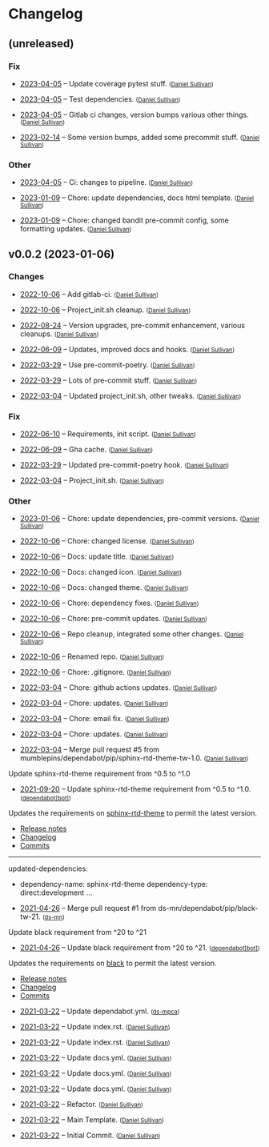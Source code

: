# Changelog


## (unreleased)

### Fix

  * [2023-04-05](963d917a70fdb63acc6d03562c6f65eb8d32342e) – Update coverage pytest stuff.  <small>([Daniel Sullivan](mailto:daniel.j.sullivan@state.mn.us))</small>

  * [2023-04-05](03295f526d11b0df5f5ea2081c9813ccd261de03) – Test dependencies.  <small>([Daniel Sullivan](mailto:daniel.j.sullivan@state.mn.us))</small>

  * [2023-04-05](c1240eea9a9fb4537258f5e11cacc474d61873b4) – Gitlab ci changes, version bumps various other things.  <small>([Daniel Sullivan](mailto:daniel.j.sullivan@state.mn.us))</small>

  * [2023-02-14](4e0e90420f9f4b894cf9dc662a6d86e6037b79a8) – Some version bumps, added some precommit stuff.  <small>([Daniel Sullivan](mailto:daniel.j.sullivan@state.mn.us))</small>

### Other

  * [2023-04-05](31480b14cb10a50e89e3c1b9eefb500f8408f11e) – Ci: changes to pipeline.  <small>([Daniel Sullivan](mailto:daniel.j.sullivan@state.mn.us))</small>

  * [2023-01-09](3ebc798212470924d15ff0d3426ffd4b88687326) – Chore: update dependencies, docs html template.  <small>([Daniel Sullivan](mailto:daniel.j.sullivan@state.mn.us))</small>

  * [2023-01-09](91a130378a46b0453bdf944d46bedf2c33f996a4) – Chore: changed bandit pre-commit config, some formatting updates.  <small>([Daniel Sullivan](mailto:daniel.j.sullivan@state.mn.us))</small>


## v0.0.2 (2023-01-06)

### Changes

  * [2022-10-06](60afe8d3026182dc982575a6b5485893e009d5f8) – Add gitlab-ci.  <small>([Daniel Sullivan](mailto:daniel.j.sullivan@state.mn.us))</small>

  * [2022-10-06](053b0804e8ae870e4692edbccafcfe5fefdbc396) – Project_init.sh cleanup.  <small>([Daniel Sullivan](mailto:daniel.j.sullivan@state.mn.us))</small>

  * [2022-08-24](ff902eff55ebf80d19708fbe54fa6c8df5d3e6d2) – Version upgrades, pre-commit enhancement, various cleanups.  <small>([Daniel Sullivan](mailto:mumblepins@users.noreply.github.com))</small>

  * [2022-06-09](a644aa527ea0028766cce6d799ec229d5f7ff06f) – Updates, improved docs and hooks.  <small>([Daniel Sullivan](mailto:mumblepins@users.noreply.github.com))</small>

  * [2022-03-29](d8082cc6abe6b231301c8b798a99e7951fec9863) – Use pre-commit-poetry.  <small>([Daniel Sullivan](mailto:mumblepins@users.noreply.github.com))</small>

  * [2022-03-29](45c98cf846d3f8e66e8af84faeb85e972fce1875) – Lots of pre-commit stuff.  <small>([Daniel Sullivan](mailto:mumblepins@users.noreply.github.com))</small>

  * [2022-03-04](d764b37de6d15ac04eb8ccf1d70272bfce3689e8) – Updated project_init.sh, other tweaks.  <small>([Daniel Sullivan](mailto:daniel.j.sullivan@state.mn.us))</small>

### Fix

  * [2022-06-10](e92423dc9b9969f7b94187bae7a864193994f1c6) – Requirements, init script.  <small>([Daniel Sullivan](mailto:mumblepins@users.noreply.github.com))</small>

  * [2022-06-09](6377f60126b3fd1cda995ee1ce78f5d9dc801af6) – Gha cache.  <small>([Daniel Sullivan](mailto:mumblepins@users.noreply.github.com))</small>

  * [2022-03-29](fc48c667ab754dce6f529d36979d1c5ded338f9d) – Updated pre-commit-poetry hook.  <small>([Daniel Sullivan](mailto:mumblepins@users.noreply.github.com))</small>

  * [2022-03-04](27494e8f3e4ecba320a686b8ab0faadadddd509c) – Project_init.sh.  <small>([Daniel Sullivan](mailto:daniel.j.sullivan@state.mn.us))</small>

### Other

  * [2023-01-06](3acf1bc65438483691618602db4522ed10c6982b) – Chore: update dependencies, pre-commit versions.  <small>([Daniel Sullivan](mailto:daniel.j.sullivan@state.mn.us))</small>

  * [2022-10-06](1c78693795e8a43698d766a61489b39a8465d550) – Chore: changed license.  <small>([Daniel Sullivan](mailto:daniel.j.sullivan@state.mn.us))</small>

  * [2022-10-06](46ac9eb97970e5370567ca53d79c982104ae888b) – Docs: update title.  <small>([Daniel Sullivan](mailto:daniel.j.sullivan@state.mn.us))</small>

  * [2022-10-06](94f5301020d2f91bf46643d24dea5402c7040b50) – Docs: changed icon.  <small>([Daniel Sullivan](mailto:daniel.j.sullivan@state.mn.us))</small>

  * [2022-10-06](1b065b4ed9aebec09c2d61c0235037adf8d154c0) – Docs: changed theme.  <small>([Daniel Sullivan](mailto:daniel.j.sullivan@state.mn.us))</small>

  * [2022-10-06](b60ae2e2e0b5ce5dadb27648f6aa4876e53a3bed) – Chore: dependency fixes.  <small>([Daniel Sullivan](mailto:daniel.j.sullivan@state.mn.us))</small>

  * [2022-10-06](47681f5a149d6c57214c4bb6f7c3031ec0b6e0a9) – Chore: pre-commit updates.  <small>([Daniel Sullivan](mailto:daniel.j.sullivan@state.mn.us))</small>

  * [2022-10-06](425e4d35351064f00f848c559253302eb7ad6498) – Repo cleanup, integrated some other changes.  <small>([Daniel Sullivan](mailto:daniel.j.sullivan@state.mn.us))</small>

  * [2022-10-06](788345bac847a92ad20c148138905a206495a23e) – Renamed repo.  <small>([Daniel Sullivan](mailto:daniel.j.sullivan@state.mn.us))</small>

  * [2022-10-06](a46db1df8182078da6b85868f202280e8377609e) – Chore: .gitignore.  <small>([Daniel Sullivan](mailto:mumblepins@users.noreply.github.com))</small>

  * [2022-03-04](23642dcebd55d65d3668990a1a8a0f928f21c88d) – Chore: github actions updates.  <small>([Daniel Sullivan](mailto:daniel.j.sullivan@state.mn.us))</small>

  * [2022-03-04](fb9349179dc37abe7d2bfef53d38744e922337b1) – Chore: updates.  <small>([Daniel Sullivan](mailto:daniel.j.sullivan@state.mn.us))</small>

  * [2022-03-04](0dcb321e9f5d4316b44ba3b4d781e3a70a05b4d9) – Chore: email fix.  <small>([Daniel Sullivan](mailto:daniel.j.sullivan@state.mn.us))</small>

  * [2022-03-04](8215620b39d6c42089700a0a0aae8895a4286069) – Chore: updates.  <small>([Daniel Sullivan](mailto:daniel.j.sullivan@state.mn.us))</small>

  * [2022-03-04](39b0e0ba20c76c999abe9bd144e5ab2ef736121d) – Merge pull request #5 from mumblepins/dependabot/pip/sphinx-rtd-theme-tw-1.0.  <small>([Daniel Sullivan](mailto:mumblepins@users.noreply.github.com))</small>

  Update sphinx-rtd-theme requirement from ^0.5 to ^1.0

  * [2021-09-20](3c0752b3f21e39d83067c12d0d2badd00e6f3a91) – Update sphinx-rtd-theme requirement from ^0.5 to ^1.0.  <small>([dependabot[bot]](mailto:49699333+dependabot[bot]@users.noreply.github.com))</small>

  Updates the requirements on [sphinx-rtd-theme](https://github.com/readthedocs/sphinx_rtd_theme) to permit the latest version.
  - [Release notes](https://github.com/readthedocs/sphinx_rtd_theme/releases)
  - [Changelog](https://github.com/readthedocs/sphinx_rtd_theme/blob/master/docs/changelog.rst)
  - [Commits](https://github.com/readthedocs/sphinx_rtd_theme/compare/0.5.0...1.0.0)

  ---
  updated-dependencies:
  - dependency-name: sphinx-rtd-theme
    dependency-type: direct:development
  ...

  * [2021-04-26](42cb17ac9c46835ec3a87b0041db0f1f636168f3) – Merge pull request #1 from ds-mn/dependabot/pip/black-tw-21.  <small>([ds-mn](mailto:57496265+ds-mn@users.noreply.github.com))</small>

  Update black requirement from ^20 to ^21

  * [2021-04-26](47cd55c68b543d1c9e2e1cc6f9804f72de01bf0e) – Update black requirement from ^20 to ^21.  <small>([dependabot[bot]](mailto:49699333+dependabot[bot]@users.noreply.github.com))</small>

  Updates the requirements on [black](https://github.com/psf/black) to permit the latest version.
  - [Release notes](https://github.com/psf/black/releases)
  - [Changelog](https://github.com/psf/black/blob/master/CHANGES.md)
  - [Commits](https://github.com/psf/black/commits)

  * [2021-03-22](6926f74860bc29bcc79fed83720579859bb1795a) – Update dependabot.yml.  <small>([ds-mpca](mailto:57496265+ds-mpca@users.noreply.github.com))</small>

  * [2021-03-22](7ac9fdd3b2c72bf0a91b651e1e60db7989458dac) – Update index.rst.  <small>([Daniel Sullivan](mailto:daniel.sullivan@state.mn.us))</small>

  * [2021-03-22](16f3674b37c8de9dd0785500ee2593321056312b) – Update index.rst.  <small>([Daniel Sullivan](mailto:daniel.sullivan@state.mn.us))</small>

  * [2021-03-22](3ede10f42bf9abb841376f28b15dc4f98b804fc6) – Update docs.yml.  <small>([Daniel Sullivan](mailto:daniel.sullivan@state.mn.us))</small>

  * [2021-03-22](501e90af59c001f38f7d4fe6df2a2a5b8fa0d0e2) – Update docs.yml.  <small>([Daniel Sullivan](mailto:daniel.sullivan@state.mn.us))</small>

  * [2021-03-22](be220787d5bad4ed954f62b727864b7bf485888a) – Update docs.yml.  <small>([Daniel Sullivan](mailto:daniel.sullivan@state.mn.us))</small>

  * [2021-03-22](5be93d1117067b73ac39e27cb5f6d3c114938f1d) – Refactor.  <small>([Daniel Sullivan](mailto:daniel.sullivan@state.mn.us))</small>

  * [2021-03-22](7c5eedfefb0ca9a8f4f5b2b47f5b2c324ca4920e) – Main Template.  <small>([Daniel Sullivan](mailto:daniel.sullivan@state.mn.us))</small>

  * [2021-03-22](8a4962d23bbcedd6b1f888b68bfd6c21f56cf273) – Initial Commit.  <small>([Daniel Sullivan](mailto:daniel.sullivan@state.mn.us))</small>


